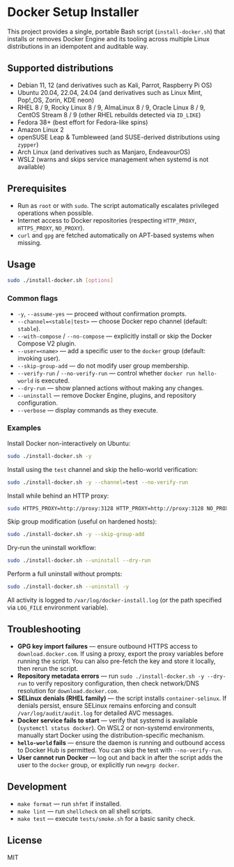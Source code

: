# Docker Setup Installer

This project provides a single, portable Bash script (`install-docker.sh`) that installs or removes Docker Engine and its tooling across multiple Linux distributions in an idempotent and auditable way.

## Supported distributions
- Debian 11, 12 (and derivatives such as Kali, Parrot, Raspberry Pi OS)
- Ubuntu 20.04, 22.04, 24.04 (and derivatives such as Linux Mint, Pop!_OS, Zorin, KDE neon)
- RHEL 8 / 9, Rocky Linux 8 / 9, AlmaLinux 8 / 9, Oracle Linux 8 / 9, CentOS Stream 8 / 9 (other RHEL rebuilds detected via `ID_LIKE`)
- Fedora 38+ (best effort for Fedora-like spins)
- Amazon Linux 2
- openSUSE Leap & Tumbleweed (and SUSE-derived distributions using `zypper`)
- Arch Linux (and derivatives such as Manjaro, EndeavourOS)
- WSL2 (warns and skips service management when systemd is not available)

## Prerequisites
- Run as `root` or with `sudo`. The script automatically escalates privileged operations when possible.
- Internet access to Docker repositories (respecting `HTTP_PROXY`, `HTTPS_PROXY`, `NO_PROXY`).
- `curl` and `gpg` are fetched automatically on APT-based systems when missing.

## Usage
```bash
sudo ./install-docker.sh [options]
```

### Common flags
- `-y`, `--assume-yes` — proceed without confirmation prompts.
- `--channel=<stable|test>` — choose Docker repo channel (default: `stable`).
- `--with-compose` / `--no-compose` — explicitly install or skip the Docker Compose V2 plugin.
- `--user=<name>` — add a specific user to the `docker` group (default: invoking user).
- `--skip-group-add` — do not modify user group membership.
- `--verify-run` / `--no-verify-run` — control whether `docker run hello-world` is executed.
- `--dry-run` — show planned actions without making any changes.
- `--uninstall` — remove Docker Engine, plugins, and repository configuration.
- `--verbose` — display commands as they execute.

### Examples
Install Docker non-interactively on Ubuntu:
```bash
sudo ./install-docker.sh -y
```

Install using the `test` channel and skip the hello-world verification:
```bash
sudo ./install-docker.sh -y --channel=test --no-verify-run
```

Install while behind an HTTP proxy:
```bash
sudo HTTPS_PROXY=http://proxy:3128 HTTP_PROXY=http://proxy:3128 NO_PROXY=localhost,127.0.0.1 ./install-docker.sh -y
```

Skip group modification (useful on hardened hosts):
```bash
sudo ./install-docker.sh -y --skip-group-add
```

Dry-run the uninstall workflow:
```bash
sudo ./install-docker.sh --uninstall --dry-run
```

Perform a full uninstall without prompts:
```bash
sudo ./install-docker.sh --uninstall -y
```

All activity is logged to `/var/log/docker-install.log` (or the path specified via `LOG_FILE` environment variable).

## Troubleshooting
- **GPG key import failures** — ensure outbound HTTPS access to `download.docker.com`. If using a proxy, export the proxy variables before running the script. You can also pre-fetch the key and store it locally, then rerun the script.
- **Repository metadata errors** — run `sudo ./install-docker.sh -y --dry-run` to verify repository configuration, then check network/DNS resolution for `download.docker.com`.
- **SELinux denials (RHEL family)** — the script installs `container-selinux`. If denials persist, ensure SELinux remains enforcing and consult `/var/log/audit/audit.log` for detailed AVC messages.
- **Docker service fails to start** — verify that systemd is available (`systemctl status docker`). On WSL2 or non-systemd environments, manually start Docker using the distribution-specific mechanism.
- **`hello-world` fails** — ensure the daemon is running and outbound access to Docker Hub is permitted. You can skip the test with `--no-verify-run`.
- **User cannot run Docker** — log out and back in after the script adds the user to the `docker` group, or explicitly run `newgrp docker`.

## Development
- `make format` — run `shfmt` if installed.
- `make lint` — run `shellcheck` on all shell scripts.
- `make test` — execute `tests/smoke.sh` for a basic sanity check.

## License
MIT
